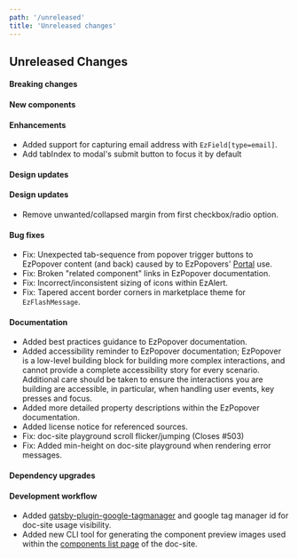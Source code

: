 ```yaml
---
path: '/unreleased'
title: 'Unreleased changes'
---
```


## Unreleased Changes

#### Breaking changes

#### New components

#### Enhancements

- Added support for capturing email address with `EzField[type=email]`.
- Add tabIndex to modal's submit button to focus it by default

#### Design updates

#### Design updates

- Remove unwanted/collapsed margin from first checkbox/radio option.

#### Bug fixes

- Fix: Unexpected tab-sequence from popover trigger buttons to EzPopover content (and back) caused by to EzPopovers' [Portal](https://reactjs.org/docs/portals.html) use.
- Fix: Broken "related component" links in EzPopover documentation.
- Fix: Incorrect/inconsistent sizing of icons within EzAlert.
- Fix: Tapered accent border corners in marketplace theme for `EzFlashMessage`.

#### Documentation

- Added best practices guidance to EzPopover documentation.
- Added accessibility reminder to EzPopover documentation; EzPopover is a low-level building block for building more complex interactions, and cannot provide a complete accessibility story for every scenario. Additional care should be taken to ensure the interactions you are building are accessible, in particular, when handling user events, key presses and focus.
- Added more detailed property descriptions within the EzPopover documentation.
- Added license notice for referenced sources.
- Fix: doc-site playground scroll flicker/jumping (Closes #503)
- Fix: Added min-height on doc-site playground when rendering error messages.

#### Dependency upgrades

#### Development workflow

- Added [gatsby-plugin-google-tagmanager](https://www.gatsbyjs.com/plugins/gatsby-plugin-google-tagmanager/) and google tag manager id for doc-site usage visibility.
- Added new CLI tool for generating the component preview images used within the [components list page](/components) of the doc-site.
